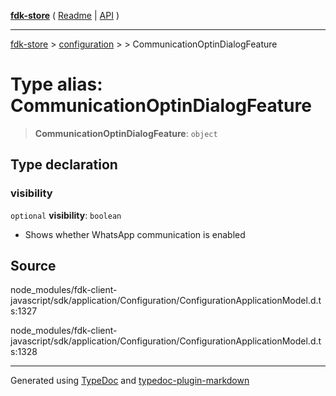 [**fdk-store**](../../../README.md) ( [Readme](../../../README.md) \| [API](../../../API.md) )

---

[fdk-store](../../../API.md) > [configuration](../../README.md) > [<internal>](../README.md) > CommunicationOptinDialogFeature

# Type alias: CommunicationOptinDialogFeature

> **CommunicationOptinDialogFeature**: `object`

## Type declaration

### visibility

`optional` **visibility**: `boolean`

- Shows whether WhatsApp communication is enabled

## Source

node_modules/fdk-client-javascript/sdk/application/Configuration/ConfigurationApplicationModel.d.ts:1327

node_modules/fdk-client-javascript/sdk/application/Configuration/ConfigurationApplicationModel.d.ts:1328

---

Generated using [TypeDoc](https://typedoc.org/) and [typedoc-plugin-markdown](https://www.npmjs.com/package/typedoc-plugin-markdown)
